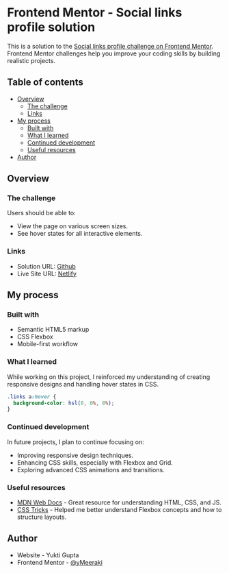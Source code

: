 # Frontend Mentor - Social links profile solution

This is a solution to the [Social links profile challenge on Frontend Mentor](https://www.frontendmentor.io/challenges/social-links-profile-UG32l9m6dQ). Frontend Mentor challenges help you improve your coding skills by building realistic projects. 

## Table of contents

- [Overview](#overview)
  - [The challenge](#the-challenge)
  - [Links](#links)
- [My process](#my-process)
  - [Built with](#built-with)
  - [What I learned](#what-i-learned)
  - [Continued development](#continued-development)
  - [Useful resources](#useful-resources)
- [Author](#author)


## Overview

### The challenge

Users should be able to:

- View the page on various screen sizes.
- See hover states for all interactive elements.

### Links

- Solution URL: [Github](https://github.com/yMeeraki/social-links-profile)
- Live Site URL: [Netlify](https://sociallinksprofile-fem.netlify.app)

## My process

### Built with

- Semantic HTML5 markup
- CSS Flexbox
- Mobile-first workflow


### What I learned

While working on this project, I reinforced my understanding of creating responsive designs and handling hover states in CSS.

```css
.links a:hover {
  background-color: hsl(0, 0%, 8%);
}
```

### Continued development

In future projects, I plan to continue focusing on:

- Improving responsive design techniques.
- Enhancing CSS skills, especially with Flexbox and Grid.
- Exploring advanced CSS animations and transitions.

### Useful resources

- [MDN Web Docs](https://developer.mozilla.org/) - Great resource for understanding HTML, CSS, and JS.
- [CSS Tricks](https://css-tricks.com/) - Helped me better understand Flexbox concepts and how to structure layouts.

## Author

- Website - Yukti Gupta
- Frontend Mentor - [@yMeeraki](https://www.frontendmentor.io/profile/yMeeraki)
